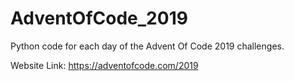 # AdventOfCode_2019
Python code for each day of the Advent Of Code 2019 challenges.

Website Link: https://adventofcode.com/2019
